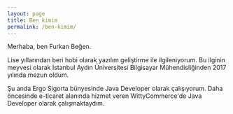 ```yaml
---
layout: page
title: Ben kimim
permalink: /ben-kimim/
---
```


Merhaba, ben Furkan Beğen.

Lise yıllarından beri hobi olarak yazılım geliştirme ile ilgileniyorum. Bu ilginin meyvesi olarak İstanbul Aydın Üniversitesi Bilgisayar Mühendisliğinden 2017 yılında mezun oldum. 

Şu anda Ergo Sigorta bünyesinde Java Developer olarak çalışıyorum. Daha öncesinde e-ticaret alanında hizmet veren WittyCommerce'de Java Developer olarak çalışmaktaydım.


[jekyll-organization]: https://github.com/jekyll
 